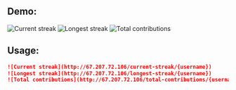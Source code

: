 ## Demo:

![Current streak](http://67.207.72.106/current-streak/msemitkin)
![Longest streak](http://67.207.72.106/longest-streak/msemitkin)
![Total contributions](http://67.207.72.106/total-contributions/msemitkin)

## Usage:
```markdown
![Current streak](http://67.207.72.106/current-streak/{username})
![Longest streak](http://67.207.72.106/longest-streak/{username})
![Total contributions](http://67.207.72.106/total-contributions/{username})
```
